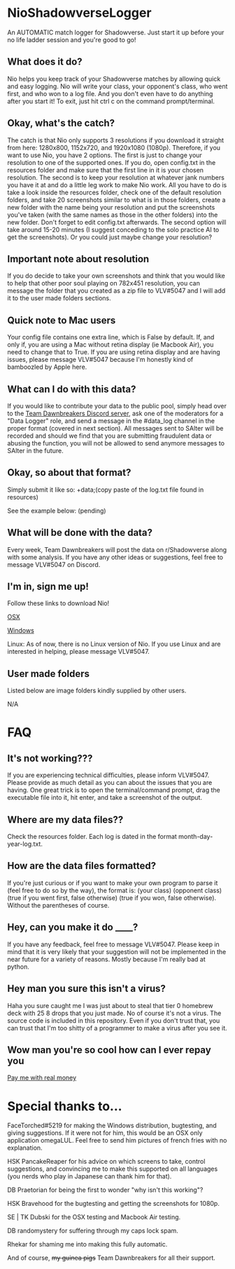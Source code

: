 # NioShadowverseLogger
An AUTOMATIC match logger for Shadowverse. Just start it up before your no life ladder session and you're good to go!


## What does it do?
Nio helps you keep track of your Shadowverse matches by allowing quick and easy logging. Nio will write your class, your opponent's class, who went first, and who won to a log file. And you don't even have to do anything after you start it! To exit, just hit ctrl c on the command prompt/terminal.


## Okay, what's the catch?
The catch is that Nio only supports 3 resolutions if you download it straight from here: 1280x800, 1152x720, and 1920x1080 (1080p). Therefore, if you want to use Nio, you have 2 options. The first is just to change your resolution to one of the supported ones. If you do, open config.txt in the resources folder and make sure that the first line in it is your chosen resolution. The second is to keep your resolution at whatever jank numbers you have it at and do a little leg work to make Nio work. All you have to do is take a look inside the resources folder, check one of the default resolution folders, and take 20 screenshots similar to what is in those folders, create a new folder with the name being your resolution and put the screenshots you've taken (with the same names as those in the other folders) into the new folder. Don't forget to edit config.txt afterwards. The second option will take around 15-20 minutes (I suggest conceding to the solo practice AI to get the screenshots). Or you could just maybe change your resolution? 


## Important note about resolution
If you do decide to take your own screenshots and think that you would like to help that other poor soul playing on 782x451 resolution, you can message the folder that you created as a zip file to VLV#5047 and I will add it to the user made folders sections. 


## Quick note to Mac users
Your config file contains one extra line, which is False by default. If, and only if, you are using a Mac without retina display (ie Macbook Air), you need to change that to True. If you are using retina display and are having issues, please message VLV#5047 because I'm honestly kind of bamboozled by Apple here.


## What can I do with this data?
If you would like to contribute your data to the public pool, simply head over to the [Team Dawnbreakers Discord server](https://discord.gg/BjeFkVS), ask one of the moderators for a "Data Logger" role, and send a message in the #data_log channel in the proper format (covered in next section). All messages sent to SAlter will be recorded and should we find that you are submitting fraudulent data or abusing the function, you will not be allowed to send anymore messages to SAlter in the future. 


## Okay, so about that format?
Simply submit it like so:
+data;(copy paste of the log.txt file found in resources)

See the example below:
(pending)


## What will be done with the data?
Every week, Team Dawnbreakers will post the data on r/Shadowverse along with some analysis. If you have any other ideas or suggestions, feel free to message VLV#5047 on Discord.


## I'm in, sign me up!
Follow these links to download Nio!

[OSX](http://www.mediafire.com/file/4qe57f8abm931ym/nio_mac.zip/file)

[Windows](http://www.mediafire.com/file/b3mo4357v2d2h70/nio_windows.zip/file)

Linux: As of now, there is no Linux version of Nio. If you use Linux and are interested in helping, please message VLV#5047.


## User made folders
Listed below are image folders kindly supplied by other users.

N/A


# FAQ
## It's not working???
If you are experiencing technical difficulties, please inform VLV#5047. Please provide as much detail as you can about the issues that you are having. One great trick is to open the terminal/command prompt, drag the executable file into it, hit enter, and take a screenshot of the output.


## Where are my data files??
Check the resources folder. Each log is dated in the format month-day-year-log.txt. 


## How are the data files formatted?
If you're just curious or if you want to make your own program to parse it (feel free to do so by the way), the format is: (your class) (opponent class) (true if you went first, false otherwise) (true if you won, false otherwise). Without the parentheses of course. 


## Hey, can you make it do ____?

If you have any feedback, feel free to message VLV#5047. Please keep in mind that it is very likely that your suggestion will not be implemented in the near future for a variety of reasons. Mostly because I'm really bad at python.


## Hey man you sure this isn't a virus?
Haha you sure caught me I was just about to steal that tier 0 homebrew deck with 25 8 drops that you just made. No of course it's not a virus. The source code is included in this repository. Even if you don't trust that, you can trust that I'm too shitty of a programmer to make a virus after you see it.


## Wow man you're so cool how can I ever repay you
[Pay me with real money](https://www.paypal.me/vlvsv)


# Special thanks to...
FaceTorched#5219 for making the Windows distribution, bugtesting, and giving suggestions. If it were not for him, this would be an OSX only application omegaLUL. Feel free to send him pictures of french fries with no explanation.

HSK PancakeReaper for his advice on which screens to take, control suggestions, and convincing me to make this supported on all languages (you nerds who play in Japanese can thank him for that). 

DB Praetorian for being the first to wonder "why isn't this working"?

HSK Bravehood for the bugtesting and getting the screenshots for 1080p. 

SE | TK Dubski for the OSX testing and Macbook Air testing.

DB randomystery for suffering through my caps lock spam.

Rhekar for shaming me into making this fully automatic.

And of course, ~~my guinea pigs~~ Team Dawnbreakers for all their support.

